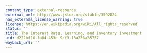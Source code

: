 ```yaml
---
content_type: external-resource
external_url: http://www.jstor.org/stable/3592824
has_external_license_warning: true
license: https://en.wikipedia.org/wiki/All_rights_reserved
status: ''
title: The Interest Rate, Learning, and Inventory Investment
uid: d222bf16-1a64-453e-9cf3-13a256a35757
wayback_url: ''
---
```

